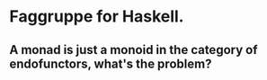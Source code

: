 # Faggruppe for Haskell.

## A monad is just a monoid in the category of endofunctors, what's the problem?